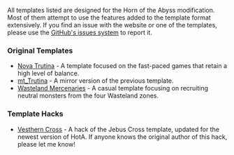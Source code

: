 All templates listed are designed for the Horn of the Abyss modification. Most of them attempt to use the features added to the template format extensively. If you find an issue with the website or one of the templates, please use the [GitHub's issues system](https://github.com/makiki99/h3templates/issues) to report it.

### Original Templates

* [Nova Trutina](./templates/novatrutina) - A template focused on the fast-paced games that retain a high level of balance.
* [mt_Trutina](./templates/mt_trutina) - A mirror version of the previous template.
* [Wasteland Mercenaries](./templates/wastelandmercenaries) - A casual template focusing on recruiting neutral monsters from the four Wasteland zones.

### Template Hacks

* [Vesthern Cross](./templates/vesthern) - A hack of the Jebus Cross template, updated for the newest version of HotA. If anyone knows the original author of this hack, please let me know!